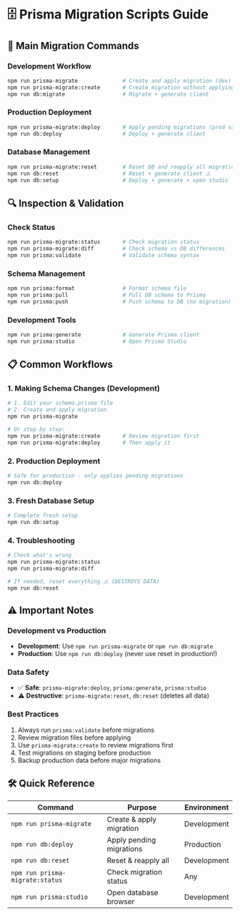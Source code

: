 # 🗄️ Prisma Migration Scripts Guide

## 🚀 **Main Migration Commands**

### **Development Workflow**

```bash
npm run prisma-migrate              # Create and apply migration (dev)
npm run prisma-migrate:create       # Create migration without applying
npm run db:migrate                  # Migrate + generate client
```

### **Production Deployment**

```bash
npm run prisma-migrate:deploy       # Apply pending migrations (prod safe)
npm run db:deploy                   # Deploy + generate client
```

### **Database Management**

```bash
npm run prisma-migrate:reset        # Reset DB and reapply all migrations ⚠️
npm run db:reset                    # Reset + generate client ⚠️
npm run db:setup                    # Deploy + generate + open studio
```

## 🔍 **Inspection & Validation**

### **Check Status**

```bash
npm run prisma-migrate:status       # Check migration status
npm run prisma-migrate:diff         # Check schema vs DB differences
npm run prisma:validate             # Validate schema syntax
```

### **Schema Management**

```bash
npm run prisma:format               # Format schema file
npm run prisma:pull                 # Pull DB schema to Prisma
npm run prisma:push                 # Push schema to DB (no migration)
```

### **Development Tools**

```bash
npm run prisma:generate             # Generate Prisma client
npm run prisma:studio               # Open Prisma Studio
```

## 📋 **Common Workflows**

### **1. Making Schema Changes (Development)**

```bash
# 1. Edit your schema.prisma file
# 2. Create and apply migration
npm run prisma-migrate

# Or step by step:
npm run prisma-migrate:create       # Review migration first
npm run prisma-migrate:deploy       # Then apply it
```

### **2. Production Deployment**

```bash
# Safe for production - only applies pending migrations
npm run db:deploy
```

### **3. Fresh Database Setup**

```bash
# Complete fresh setup
npm run db:setup
```

### **4. Troubleshooting**

```bash
# Check what's wrong
npm run prisma-migrate:status
npm run prisma-migrate:diff

# If needed, reset everything ⚠️ (DESTROYS DATA)
npm run db:reset
```

## ⚠️ **Important Notes**

### **Development vs Production**

- **Development**: Use `npm run prisma-migrate` or `npm run db:migrate`
- **Production**: Use `npm run db:deploy` (never use reset in production!)

### **Data Safety**

- ✅ **Safe**: `prisma-migrate:deploy`, `prisma:generate`, `prisma:studio`
- ⚠️ **Destructive**: `prisma-migrate:reset`, `db:reset` (deletes all data)

### **Best Practices**

1. Always run `prisma:validate` before migrations
2. Review migration files before applying
3. Use `prisma-migrate:create` to review migrations first
4. Test migrations on staging before production
5. Backup production data before major migrations

## 🛠️ **Quick Reference**

| Command                         | Purpose                  | Environment |
| ------------------------------- | ------------------------ | ----------- |
| `npm run prisma-migrate`        | Create & apply migration | Development |
| `npm run db:deploy`             | Apply pending migrations | Production  |
| `npm run db:reset`              | Reset & reapply all      | Development |
| `npm run prisma-migrate:status` | Check migration status   | Any         |
| `npm run prisma:studio`         | Open database browser    | Development |
